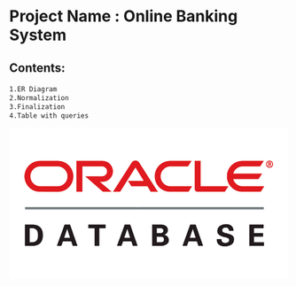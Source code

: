# Project Name : Online Banking System
## Contents: 
    1.ER Diagram
    2.Normalization
    3.Finalization
    4.Table with queries

![picture](./img/db.png)

